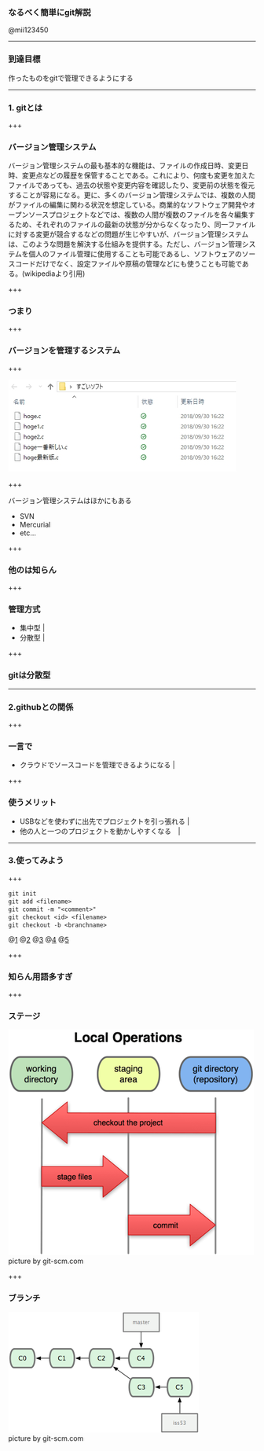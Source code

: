 ### なるべく簡単にgit解説




@mii123450

---

### 到達目標
作ったものをgitで管理できるようにする

---
 
### 1. gitとは
 
+++
 
### バージョン管理システム
バージョン管理システムの最も基本的な機能は、ファイルの作成日時、変更日時、変更点などの履歴を保管することである。これにより、何度も変更を加えたファイルであっても、過去の状態や変更内容を確認したり、変更前の状態を復元することが容易になる。更に、多くのバージョン管理システムでは、複数の人間がファイルの編集に関わる状況を想定している。商業的なソフトウェア開発やオープンソースプロジェクトなどでは、複数の人間が複数のファイルを各々編集するため、それぞれのファイルの最新の状態が分からなくなったり、同一ファイルに対する変更が競合するなどの問題が生じやすいが、バージョン管理システムは、このような問題を解決する仕組みを提供する。ただし、バージョン管理システムを個人のファイル管理に使用することも可能であるし、ソフトウェアのソースコードだけでなく、設定ファイルや原稿の管理などにも使うことも可能である。(wikipediaより引用)

+++

### つまり

+++

### バージョンを管理するシステム

+++

![version](1538292290001.jpg)

+++

バージョン管理システムはほかにもある
<ul>
 <li>SVN</li>
 <li>Mercurial</li>
 <li>etc...</li>
</ul>

+++

### 他のは知らん

+++

### 管理方式

- 集中型 |
- 分散型 |

+++

### gitは分散型

---

### 2.githubとの関係

+++

### 一言で
- クラウドでソースコードを管理できるようになる |

+++

### 使うメリット
- USBなどを使わずに出先でプロジェクトを引っ張れる |
- 他の人と一つのプロジェクトを動かしやすくなる　|

---

### 3.使ってみよう

+++

~~~
git init
git add <filename>
git commit -m "<comment>"
git checkout <id> <filename>
git checkout -b <branchname>
~~~
@[1](カレントディレクトリにgitリポジトリを作成する)
@[2](ステージにファイルをあげる)
@[3](ステージに上がった変更点を確定させる)
@[4](指定したコミットファイルを展開する)
@[5](作業ブランチを変更する)

+++

### 知らん用語多すぎ

+++

### ステージ
![stage](18333fig0106-tn.png)
<br>picture by git-scm.com

+++

### ブランチ
![branch](18333fig0315-tn.png)
<br>picture by git-scm.com
